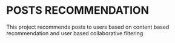 # POSTS RECOMMENDATION

This project recommends posts to users based on content based recommendation and user based collaborative filtering
